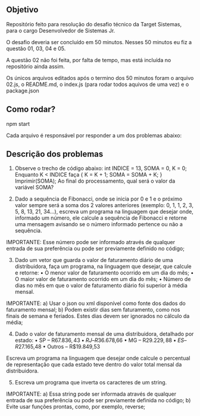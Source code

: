 ## Objetivo
Repositório feito para resolução do desafio técnico da Target Sistemas, para o cargo Desenvolvedor de Sistemas Jr.

O desafio deveria ser concluído em 50 minutos.
Nesses 50 minutos eu fiz a questão 01, 03, 04 e 05.

A questão 02 não foi feita, por falta de tempo, mas está incluída no repositório ainda assim.

Os únicos arquivos editados após o termino dos 50 minutos foram o arquivo 02.js, o README.md, o index.js (para rodar todos aquivos de uma vez) e o package.json

## Como rodar?
npm start


Cada arquivo é responsável por responder a um dos problemas abaixo:
## Descrição dos problemas

1)	Observe o trecho de código abaixo: int INDICE = 13, SOMA = 0, K = 0; 
Enquanto K < INDICE faça { K = K + 1; SOMA = SOMA + K; }
Imprimir(SOMA); 
Ao final do processamento, qual será o valor da variável SOMA? 

2) Dado a sequência de Fibonacci, onde se inicia por 0 e 1 e o próximo valor sempre será a soma dos 2 valores anteriores (exemplo: 0, 1, 1, 2, 3, 5, 8, 13, 21, 34...), escreva um programa na linguagem que desejar onde, informado um número, ele calcule a sequência de Fibonacci e retorne uma mensagem avisando se o número informado pertence ou não a sequência. 

IMPORTANTE: Esse número pode ser informado através de qualquer entrada de sua preferência ou pode ser previamente definido no código; 

3) Dado um vetor que guarda o valor de faturamento diário de uma distribuidora, faça um programa, na linguagem que desejar, que calcule e retorne: 
• O menor valor de faturamento ocorrido em um dia do mês; 
• O maior valor de faturamento ocorrido em um dia do mês; 
• Número de dias no mês em que o valor de faturamento diário foi superior à média mensal. 

IMPORTANTE: 
a) Usar o json ou xml disponível como fonte dos dados do faturamento mensal; 
b) Podem existir dias sem faturamento, como nos finais de semana e feriados. Estes dias devem ser ignorados no cálculo da média; 

4) Dado o valor de faturamento mensal de uma distribuidora, detalhado por estado: 
•	SP – R$67.836,43 
•	RJ – R$36.678,66 
•	MG – R$29.229,88 
•	ES – R$27.165,48 
•	Outros – R$19.849,53 

Escreva um programa na linguagem que desejar onde calcule o percentual de representação que cada estado teve dentro do valor total mensal da distribuidora.  

5) Escreva um programa que inverta os caracteres de um string. 

IMPORTANTE: 
a) Essa string pode ser informada através de qualquer entrada de sua preferência ou pode ser previamente definida no código; 
b) Evite usar funções prontas, como, por exemplo, reverse; 